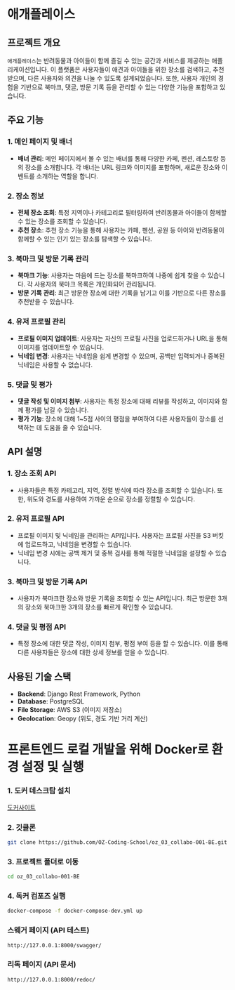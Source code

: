 # 애개플레이스

## 프로젝트 개요

`애개플레이스`는 반려동물과 아이들이 함께 즐길 수 있는 공간과 서비스를 제공하는 애플리케이션입니다. 이 플랫폼은 사용자들이 애견과 아이들을 위한 장소를 검색하고, 추천 받으며, 다른 사용자와 의견을 나눌 수 있도록 설계되었습니다. 또한, 사용자 개인의 경험을 기반으로 북마크, 댓글, 방문 기록 등을 관리할 수 있는 다양한 기능을 포함하고 있습니다.

## 주요 기능

### 1. **메인 페이지 및 배너**
- **배너 관리**: 메인 페이지에서 볼 수 있는 배너를 통해 다양한 카페, 펜션, 레스토랑 등의 장소를 소개합니다. 각 배너는 URL 링크와 이미지를 포함하며, 새로운 장소와 이벤트를 소개하는 역할을 합니다.
  
### 2. **장소 정보**
- **전체 장소 조회**: 특정 지역이나 카테고리로 필터링하여 반려동물과 아이들이 함께할 수 있는 장소를 조회할 수 있습니다.
- **추천 장소**: 추천 장소 기능을 통해 사용자는 카페, 펜션, 공원 등 아이와 반려동물이 함께할 수 있는 인기 있는 장소를 탐색할 수 있습니다.
  
### 3. **북마크 및 방문 기록 관리**
- **북마크 기능**: 사용자는 마음에 드는 장소를 북마크하여 나중에 쉽게 찾을 수 있습니다. 각 사용자의 북마크 목록은 개인화되어 관리됩니다.
- **방문 기록 관리**: 최근 방문한 장소에 대한 기록을 남기고 이를 기반으로 다른 장소를 추천받을 수 있습니다.

### 4. **유저 프로필 관리**
- **프로필 이미지 업데이트**: 사용자는 자신의 프로필 사진을 업로드하거나 URL을 통해 이미지를 업데이트할 수 있습니다.
- **닉네임 변경**: 사용자는 닉네임을 쉽게 변경할 수 있으며, 공백만 입력되거나 중복된 닉네임은 사용할 수 없습니다.

### 5. **댓글 및 평가**
- **댓글 작성 및 이미지 첨부**: 사용자는 특정 장소에 대해 리뷰를 작성하고, 이미지와 함께 평가를 남길 수 있습니다.
- **평가 기능**: 장소에 대해 1~5점 사이의 평점을 부여하여 다른 사용자들이 장소를 선택하는 데 도움을 줄 수 있습니다.

## API 설명

### 1. **장소 조회 API**
- 사용자들은 특정 카테고리, 지역, 정렬 방식에 따라 장소를 조회할 수 있습니다. 또한, 위도와 경도를 사용하여 가까운 순으로 장소를 정렬할 수 있습니다.

### 2. **유저 프로필 API**
- 프로필 이미지 및 닉네임을 관리하는 API입니다. 사용자는 프로필 사진을 S3 버킷에 업로드하고, 닉네임을 변경할 수 있습니다.
- 닉네임 변경 시에는 공백 제거 및 중복 검사를 통해 적절한 닉네임을 설정할 수 있습니다.

### 3. **북마크 및 방문 기록 API**
- 사용자가 북마크한 장소와 방문 기록을 조회할 수 있는 API입니다. 최근 방문한 3개의 장소와 북마크한 3개의 장소를 빠르게 확인할 수 있습니다.

### 4. **댓글 및 평점 API**
- 특정 장소에 대한 댓글 작성, 이미지 첨부, 평점 부여 등을 할 수 있습니다. 이를 통해 다른 사용자들은 장소에 대한 상세 정보를 얻을 수 있습니다.

## 사용된 기술 스택

- **Backend**: Django Rest Framework, Python
- **Database**: PostgreSQL
- **File Storage**: AWS S3 (이미지 저장소)
- **Geolocation**: Geopy (위도, 경도 기반 거리 계산)



# 프론트엔드 로컬 개발을 위해 Docker로 환경 설정 및 실행

### 1. 도커 데스크탑 설치

[도커사이트](https://www.docker.com/)

### 2. 깃클론

```bash
git clone https://github.com/OZ-Coding-School/oz_03_collabo-001-BE.git
```

### 3. 프로젝트 폴더로 이동

```bash
cd oz_03_collabo-001-BE
```

### 4. 독커 컴포즈 실행

```bash
docker-compose -f docker-compose-dev.yml up
```

### 스웨거 페이지 (API 테스트)

```bash
http://127.0.0.1:8000/swagger/
```

### 리독 페이지 (API 문서)

```bash
http://127.0.0.1:8000/redoc/
```

